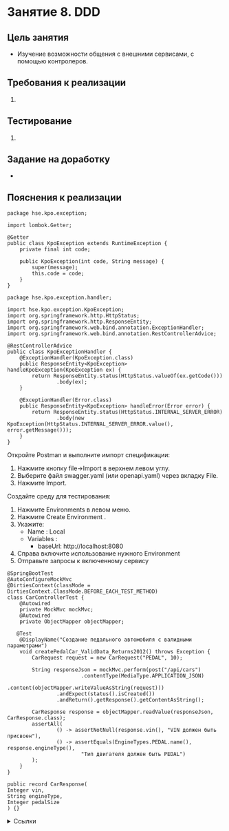 # Занятие 8. DDD

## Цель занятия
- Изучение возможности общения с внешними сервисами, с помощью контролеров.
## Требования к реализации
1. 
## Тестирование
1. 
## Задание на доработку
- 
## Пояснения к реализации

```
package hse.kpo.exception;

import lombok.Getter;

@Getter
public class KpoException extends RuntimeException {
    private final int code;

    public KpoException(int code, String message) {
        super(message);
        this.code = code;
    }
}
```

```
package hse.kpo.exception.handler;

import hse.kpo.exception.KpoException;
import org.springframework.http.HttpStatus;
import org.springframework.http.ResponseEntity;
import org.springframework.web.bind.annotation.ExceptionHandler;
import org.springframework.web.bind.annotation.RestControllerAdvice;

@RestControllerAdvice
public class KpoExceptionHandler {
    @ExceptionHandler(KpoException.class)
    public ResponseEntity<KpoException> handleKpoException(KpoException ex) {
        return ResponseEntity.status(HttpStatus.valueOf(ex.getCode()))
                .body(ex);
    }

    @ExceptionHandler(Error.class)
    public ResponseEntity<KpoException> handleError(Error error) {
        return ResponseEntity.status(HttpStatus.INTERNAL_SERVER_ERROR)
                .body(new KpoException(HttpStatus.INTERNAL_SERVER_ERROR.value(), error.getMessage()));
    }
}
```

Откройте Postman и выполните импорт спецификации:

1) Нажмите кнопку file->Import в верхнем левом углу.
2) Выберите файл swagger.yaml (или openapi.yaml) через вкладку File.
3) Нажмите Import.

Создайте среду для тестирования:

1) Нажмите Environments в левом меню.
2) Нажмите Create Environment .
3) Укажите:
   - Name : Local 
   - Variables :
     * baseUrl: http://localhost:8080
4) Справа включите использование нужного Environment
5) Отправьте запросы к включенному сервису

```
@SpringBootTest
@AutoConfigureMockMvc
@DirtiesContext(classMode = DirtiesContext.ClassMode.BEFORE_EACH_TEST_METHOD)
class CarControllerTest {
    @Autowired
    private MockMvc mockMvc;
    @Autowired
    private ObjectMapper objectMapper;

   @Test
    @DisplayName("Создание педального автомобиля с валидными параметрами")
    void createPedalCar_ValidData_Returns2012() throws Exception {
        CarRequest request = new CarRequest("PEDAL", 10);

        String responseJson = mockMvc.perform(post("/api/cars")
                        .contentType(MediaType.APPLICATION_JSON)
                        .content(objectMapper.writeValueAsString(request)))
                .andExpect(status().isCreated())
                .andReturn().getResponse().getContentAsString();

        CarResponse response = objectMapper.readValue(responseJson, CarResponse.class);
        assertAll(
                () -> assertNotNull(response.vin(), "VIN должен быть присвоен"),
                () -> assertEquals(EngineTypes.PEDAL.name(), response.engineType(),
                        "Тип двигателя должен быть PEDAL")
        );
    }
}
```
```
public record CarResponse(
Integer vin,
String engineType,
Integer pedalSize
) {}
```
<details> 
<summary>Ссылки</summary>
1. 
</details>